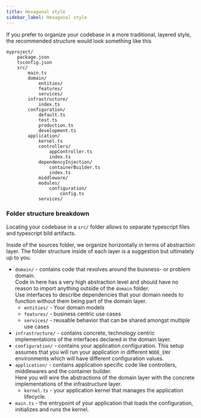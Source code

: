 ```yaml
---
title: Hexagonal style
sidebar_label: Hexagonal style
---
```

If you prefer to organize your codebase in a more traditional, layered style, the recommended structure would look something like this
```
myproject/
    package.json
    tsconfig.json
    src/
        main.ts
        domain/
            entities/
            features/
            services/
        infrastructure/
            index.ts
        configuration/
            default.ts
            test.ts
            production.ts
            development.ts
        application/
            kernel.ts
            controllers/
                appController.ts
                index.ts
            dependencyInjection/
                containerBuilder.ts
                index.ts
            middleware/
            modules/
                configuration/
                    config.ts
            services/
```
### Folder structure breakdown
Locating your codebase in a `src/` folder allows to separate typescript files and typescript bild artifacts.

Inside of the sources folder, we organize horizontally in terms of abstraction layer. The folder structure inside of each layer is a suggestion but ultimately up to you.

- `domain/` - contains code that revolves around the buisness- or problem domain.<br/>Code in here has a very high abstraction level and should have no reason to import anything outside of the `domain` folder.<br/>Use interfaces to describe dependencies that your domain needs to function without them being part of the domain layer.
  - `entities/` - Your domain models
  - `features/` - business centric use cases
  - `services/` - reusable behavior that can be shared amongst multiple use cases
- `infrastructure/` - contains concrete, technology centric implementations of the interfaces declared in the domain layer.
- `configuration/` - contains your application configuration. This setup assumes that you will run your application in different `NODE_ENV` environments which will have different configuration values.
- `application/` - contains application specific code like controllers, middlewares and the container builder.<br/>Here you will wire the abstractions of the domain layer with the concrete implementations of the infrastructure layer.
  - `kernel.ts` - your application kernel that manages the application lifecycle.
- `main.ts` - the entrypoint of your application that loads the configuration, initializes and runs the kernel.